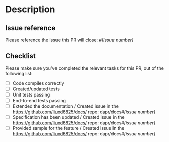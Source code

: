# Description

<!--
Please explain the changes you've made.
-->

## Issue reference

<!--
We strive to have all PR being opened based on an issue, where the problem or feature have been discussed prior to implementation.
-->

Please reference the issue this PR will close: #_[issue number]_

## Checklist

Please make sure you've  completed the relevant tasks for this PR, out of the following list:

* [ ] Code compiles correctly
* [ ] Created/updated tests
* [ ] Unit tests passing
* [ ] End-to-end tests passing
* [ ] Extended the documentation / Created issue in the https://github.com/liuxd6825/docs/ repo: dapr/docs#_[issue number]_
* [ ] Specification has been updated / Created issue in the https://github.com/liuxd6825/docs/ repo: dapr/docs#_[issue number]_
* [ ] Provided sample for the feature / Created issue in the https://github.com/liuxd6825/docs/ repo: dapr/docs#_[issue number]_

